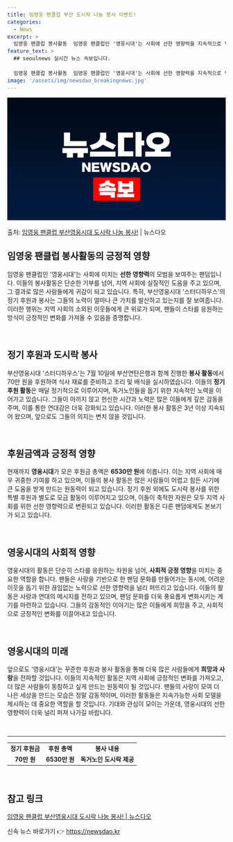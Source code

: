 ```yaml
---
title: 임영웅 팬클럽 부산 도시락 나눔 봉사 이벤트!
categories:
  - News
excerpt: >
  임영웅 팬클럽 봉사활동  임영웅 팬클럽인 '영웅시대'는 사회에 선한 영향력을 지속적으로 펼치고 있는 훌륭한 …
feature_text: >
  ## seoulnews 실시간 뉴스 속보입니다.

  임영웅 팬클럽 봉사활동  임영웅 팬클럽인 '영웅시대'는 사회에 선한 영향력을 지속적으로 펼치고 있는 훌륭한 …
image: '/assets/img/newsdao_breakingnews.jpg'
---
```


![뉴스다오 속보](/assets/img/newsdao_breakingnews.jpg)

<p>출처: <a href="https://newsdao.kr/4743" rel="dofollow">임영웅 팬클럽 부산영웅시대 도시락 나눔 봉사!</a> | 뉴스다오</p>

<h2 data-ke-size="size26">임영웅 팬클럽 봉사활동의 긍정적 영향</h2>

<p data-ke-size="size16">임영웅 팬클럽인 '영웅시대'는 사회에 미치는 <b>선한 영향력</b>의 모범을 보여주는 팬덤입니다. 이들의 봉사활동은 단순한 기부를 넘어, 지역 사회에 실질적인 도움을 주고 있으며, 그 결과로 많은 사람들에게 귀감이 되고 있습니다. 특히, 부산영웅시대 '스터디하우스'의 정기 후원과 봉사는 그들의 노력이 얼마나 큰 가치를 발산하고 있는지를 잘 보여줍니다. 이러한 행위는 지역 사회의 소외된 이웃들에게 큰 위로가 되며, 팬들이 스타를 응원하는 방식이 긍정적인 변화를 가져올 수 있음을 증명합니다.</p>

<p data-ke-size="size16">&nbsp;</p>

<h2 data-ke-size="size26">정기 후원과 도시락 봉사</h2>

<p data-ke-size="size16">부산영웅시대 '스터디하우스'는 7월 10일에 부산연탄은행과 함께 진행한 <b>봉사 활동</b>에서 70만 원을 후원하여 식사 재료를 준비하고 조리 및 배식을 실시하였습니다. 이들의 <b>정기 후원 활동</b>은 매달 정기적으로 이루어지며, 독거노인들을 돕기 위한 지속적인 노력을 이어가고 있습니다. 그들이 아끼지 않고 헌신한 시간과 노력은 많은 이들에게 깊은 감동을 주며, 이를 통한 연대감은 더욱 강화되고 있습니다. 이러한 봉사 활동은 3년 이상 지속되어 왔으며, 앞으로도 그들의 의지는 변치 않을 것입니다.</p>

<p data-ke-size="size16">&nbsp;</p>

<h2 data-ke-size="size26">후원금액과 긍정적 영향</h2>

<p data-ke-size="size16">현재까지 <b>영웅시대</b>가 모은 후원금 총액은 <b>6530만 원</b>에 이릅니다. 이는 지역 사회에 매우 귀중한 기여를 하고 있으며, 이들의 봉사 활동은 많은 사람들이 어렵고 힘든 시기에 큰 도움을 받게 만드는 원동력이 되고 있습니다. 정기 후원 외에도 도시락 봉사를 위한 특별 후원과 별도로 모금 활동이 이루어지고 있으며, 이들이 축적한 자원은 모두 지역 사회를 위한 선한 영향력으로 변환되고 있습니다. 이러한 활동은 다른 팬덤에게도 본보기가 되고 있습니다.</p>

<p data-ke-size="size16">&nbsp;</p>

<h2 data-ke-size="size26">영웅시대의 사회적 영향</h2>

<p data-ke-size="size16">영웅시대의 활동은 단순히 스타를 응원하는 차원을 넘어, <b>사회적 긍정 영향</b>을 미치는 중요한 역할을 합니다. 팬들은 사랑을 기반으로 한 팬덤 문화를 만들어가는 동시에, 어려운 이웃을 돕기 위한 끊임없는 노력으로 선한 영향력을 널리 퍼뜨리고 있습니다. 이들의 활동은 사랑과 연대의 메시지를 전하고 있으며, 팬덤 문화를 더욱 풍요롭게 변화시키는 계기를 마련하고 있습니다. 그들의 감동적인 이야기는 많은 이들에게 희망을 주고, 사회적으로 긍정적인 변화를 이끌어내고 있습니다.</p>

<p data-ke-size="size16">&nbsp;</p>

<h2 data-ke-size="size26">영웅시대의 미래</h2>

<p data-ke-size="size16">앞으로도 '영웅시대'는 꾸준한 후원과 봉사 활동을 통해 더욱 많은 사람들에게 <b>희망과 사랑</b>을 전파할 것입니다. 이들의 지속적인 활동은 지역 사회에 긍정적인 변화를 가져오고, 더 많은 사람들이 동참하고 싶게 만드는 원동력이 될 것입니다. 팬들의 사랑이 모여 더 나은 세상을 만드는 모습은 정말 감동적이며, 이러한 활동들은 지속가능한 사회 모델을 제시하는 데 중요한 역할을 할 것입니다. 기대와 관심이 모이는 가운데, 영웅시대의 선한 영향력이 더욱 널리 퍼져 나가길 바랍니다.</p>

<p data-ke-size="size16">&nbsp;</p>

<hr>

<table style="width: 100%; border-collapse: collapse;">
    <tr>
        <td style="text-align: center; height: 17px;"><b>정기 후원금</b></td>
        <td style="text-align: center; height: 17px;"><b>후원 총액</b></td>
        <td style="text-align: center; height: 17px;"><b>봉사 내용</b></td>
    </tr>
    <tr>
        <td style="text-align: center; height: 17px;"><b>70만 원</b></td>
        <td style="text-align: center; height: 17px;"><b>6530만 원</b></td>
        <td style="text-align: center; height: 17px;"><b>독거노인 도시락 제공</b></td>
    </tr>
</table>

<p data-ke-size="size16">&nbsp;</p>

<h2 data-ke-size="size26">참고 링크</h2>
<p data-ke-size="size16"><a href="https://newsdao.kr/4743">임영웅 팬클럽 부산영웅시대 도시락 나눔 봉사! | 뉴스다오</a></p> 

신속 뉴스 바로가기 👉 <a href="https://newsdao.kr" rel="dofollow">https://newsdao.kr</a>


